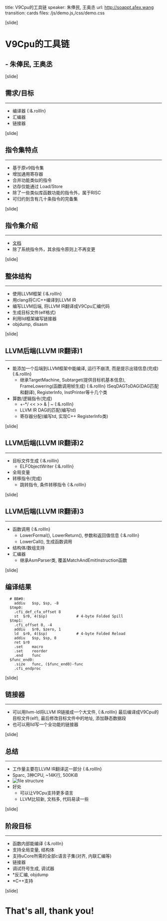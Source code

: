 title: V9Cpu的工具链
speaker: 朱俸民, 王奥丞
url: http://soappt.a1ex.wang
transition: cards
files: /js/demo.js,/css/demo.css

[slide]
# V9Cpu的工具链
## - 朱俸民, 王奥丞

[slide]
## 需求/目标
------
- 编译器 {:&.rollIn}
- 汇编器
- 链接器

[slide]
## 指令集特点
------
- 基于原v9指令集
- 增加通用寄存器
- 合并功能类似的指令
- 访存仅能通过 Load/Store
- 除了一些类似库函数功能的指令外，属于RISC
- 可归约到含有几十条指令的完备集

[slide]
## 指令集介绍
------
- [文档](https://github.com/paulzfm/v9-cpu/blob/master/doc/is.md)
- 除了系统指令外，其余指令原则上不再变更

[slide]
## 整体结构
------
- 使用LLVM框架 {:&.rollIn}
- 用clang将C/C++编译到LLVM IR
- 编写LLVM后端, 将LLVM IR翻译成V9Cpu汇编代码
- 生成目标文件(elf格式)
- 利用lld框架编写链接器
- objdump, disasm

[slide]
## LLVM后端(LLVM IR翻译)1
------
- 能添加一个后端到LLVM框架中能编译, 运行不崩溃, 而是提示出错信息(完成) {:&.rollIn}
  - 继承TargetMachine, Subtarget(提供目标机基本信息), FrameLowering(函数调用帧生成) {:&.rollIn}
    ISeqDAGToDAG(DAG匹配和翻译), RegisterInfo, InstPrinter等十几个类
- 算数/逻辑指令(完成)
  - +-*/ << >> \& \| ~ {:&.rollIn}
  - LLVM IR DAG的匹配(编写td)
  - 寄存器分配(编写td, 实现C++ RegisterInfo类)

[slide]
## LLVM后端(LLVM IR翻译)2
------
- 目标文件生成 {:&.rollIn}
  - ELFObjectWriter {:&.rollIn}
- 全局变量
- 转移指令(完成)
  - 跳转指令, 条件转移指令 {:&.rollIn}

[slide]
## LLVM后端(LLVM IR翻译)3
------
- 函数调用 {:&.rollIn}
  - LowerFormal(), LowerReturn(), 参数和返回值信息 {:&.rollIn}
  - LowerCall(), 生成函数调用
- 结构体/数组支持
- 汇编器
  - 继承AsmParser类, 覆盖MatchAndEmitInstruction函数

[slide]
## 编译结果
```
  # BB#0:
  	addiu	$sp, $sp, -8
  $tmp0:
  	.cfi_def_cfa_offset 8
  	st	$r0, 4($sp)             # 4-byte Folded Spill
  $tmp1:
  	.cfi_offset 0, -4
  	addiu	$r0, $zero, 1
  	ld	$r0, 4($sp)             # 4-byte Folded Reload
  	addiu	$sp, $sp, 8
  	ret	$r0
  	.set	macro
  	.set	reorder
  	.end	func
  $func_end0:
  	.size	func, ($func_end0)-func
  	.cfi_endproc
```

[slide]
## 链接器
------
- 可以用llvm-ld将LLVM IR链接成一个大文件, {:&.rollIn}
  最后编译成V9Cpu的目标文件(elf),
  最后修改目标文件中的地址,
  添加静态数据段
- 也可以用lld写一个全功能的链接器

[slide]
## 总结
------
- 工作量主要在LLVM IR翻译这一部分 {:&.rollIn}
- Sparc, 3种CPU, ~14K行, 500KiB
- ![file structure](/assets/cpp.png)
- 好处
  - 可以让V9Cpu支持更多语言
  - LLVM比较新, 文档多, 代码易读一些

[slide]
## 阶段目标
------
- 函数内部能编译 {:&.rollIn}
- 支持全局变量, 结构体
- 支持uCore所需的全部c语言子集(对齐, 内联汇编等)
- 链接器
- 调试符号生成, 调试器
- \*反汇编, objdump
- \*C++支持

[slide]

# That's all, thank you!
